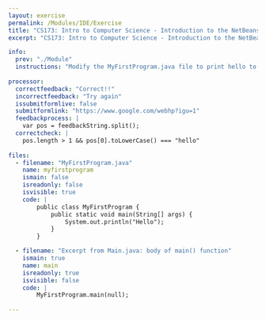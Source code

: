 ```yaml
---
layout: exercise
permalink: /Modules/IDE/Exercise
title: "CS173: Intro to Computer Science - Introduction to the NetBeans IDE"
excerpt: "CS173: Intro to Computer Science - Introduction to the NetBeans IDE"

info:
  prev: "./Module"
  instructions: "Modify the MyFirstProgram.java file to print hello to yourself (Hello followed by your name)."
  
processor:  
  correctfeedback: "Correct!!" 
  incorrectfeedback: "Try again"
  issubmitformlive: false
  submitformlink: "https://www.google.com/webhp?igu=1"
  feedbackprocess: | 
    var pos = feedbackString.split();
  correctcheck: |
    pos.length > 1 && pos[0].toLowerCase() === "hello"
 
files:
  - filename: "MyFirstProgram.java"
    name: myfirstprogram
    ismain: false
    isreadonly: false
    isvisible: true
    code: | 
        public class MyFirstProgram {
            public static void main(String[] args) {
                System.out.println("Hello");
            }
        }    

  - filename: "Excerpt from Main.java: body of main() function"
    ismain: true
    name: main
    isreadonly: true
    isvisible: false
    code: |
        MyFirstProgram.main(null);
        
---
```

